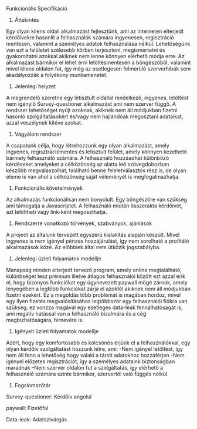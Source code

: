 ﻿Funkcionális Specifikáció



1. Áttekintés

Egy olyan kliens oldali alkalmazást fejlesztünk, ami az interneten elterjedt kérdőívekre hasonlít a felhasználók számára ingyenesen, regisztráció mentesen, valamint a személyes adatok felhasználása nélkül. Lehetőségünk van ezt a felületet szélesebb körben terjeszteni, megismertetni és gyakoroltatni azokkal akiknek nem lenne könnyen elérhető módja erre. Az alkalmazást bármikor el lehet érni letöltésmentesen a böngészőből, valamint mivel kliens oldalon fut, így még az esetlegesen felmerülő szerverhibák sem akadályozzák a folyékony munkamenetet.



1. Jelenlegi helyzet

A megrendelő szeretne egy letisztult oldallal rendelkező, ingyenes, letöltést nem igénylő Survey-questioner alkalmazást ami nem szerver függő. A rendszer lehetőséget nyújt azoknak, akiknek nem áll módjukban fizetni hasonló szolgáltatásokért és/vagy nem hajlandóak megosztani adataikat, azzal veszélynek kitéve azokat.


1. Vágyálom rendszer

A csapatunk célja, hogy létrehozzunk egy olyan alkalmazást, amely ingyenes, regisztrációmentes és letisztult felület, amely könnyen kezelhető bármely felhasználó számára. A felhasználó hozzáadhat különbőző kérdéseket amelyeket a célközönség az alatta leő szövegdobozban készőbb megválaszolhat, található benne feleletválasztós rész is, de olyan eleme is van ahol a célközönség saját véleményét is megfogalmazhatja.

1. Funkcionális követelmények

Az alkalmazás funkcionálisan nem bonyolult. Egy böngészőre van szükség ami támogatja a Javascriptet. A felhasználó miután összerakta kérdőívét, azt letöltheti vagy link-ként megoszthatja.

1. Rendszerre vonatkozó törvények, szabványok, ajánlások

A project az általunk tervezett egyszerű kialakítás alapján készült. Mivel ingyenes is nem igényel pénzes hozzájárulást, így nem sorolható a profitáló alkalmazások közé. Az előbbiek által nem ütközik jogszabályba.

1. Jelenlegi üzleti folyamatok modellje

Manapság minden elterjedt tervező program, amely online megtalálható, különbséget tesz prémium illetve átlagos felhasználói között ezt azzal érik el, hogy bizonyos funkciókat egy úgynevezett paywall mögé zárnak, amely lényegében a legfőbb funkciókat zárja el azoktól akiknek nem áll módjukban fizetni ezekért. Ez a megoldás több problémát is magában hordoz, mivel egy ilyen fizetés megvalósításához legtöbbször egy felhasználói fiókra van szükség, ez vonzza magával egy esetleges data-leak fennálhatóságát is, ami negatív hatással van a felhasználó bizalmára  és a cég megbízhatóságára, hírnevére is.


1. Igényelt üzleti folyamatok modellje

Azért, hogy egy komfortosabb és kölcsönös érjünk el a felhasználókkal, egy olyan kérdőív szolgáltatást hozzunk létre, ami: -Nem igényel letöltést, így nem áll fenn a lehetőség hogy valaki a tárolt adatokhoz hozzáférjen -Nem igényel előzetes regisztrációt, így a személyes adataink biztonságban maradnak  –Nem szerver oldalon fut a szolgáltatás, így elérhető a felhasználó számára szinte bármikor, szervertől való függés nélkül.



1. Fogslomszótár

Survey-questioner: Kérdőív angolul

paywall: Fizetőfal

Data-leak: Adatszivárgás
